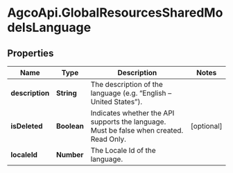 # AgcoApi.GlobalResourcesSharedModelsLanguage

## Properties

Name | Type | Description | Notes
------------ | ------------- | ------------- | -------------
**description** | **String** | The description of the language (e.g. “English – United States”). | 
**isDeleted** | **Boolean** | Indicates whether the API supports the language. Must be false when created. Read Only. | [optional] 
**localeId** | **Number** | The Locale Id of the language. | 


